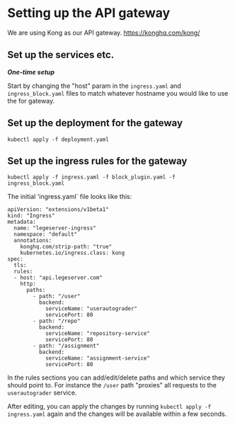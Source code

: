 # Setting up the API gateway

We are using Kong as our API gateway. https://konghq.com/kong/

## Set up the services etc.
***One-time setup***

Start by changing the "host" param in the `ingress.yaml` and `ingress_block.yaml` files to match whatever hostname you would like to use the for gateway.


## Set up the deployment for the gateway

`kubectl apply -f deployment.yaml`

## Set up the ingress rules for the gateway

`kubectl apply -f ingress.yaml -f block_plugin.yaml -f ingress_block.yaml`

The initial 'ingress.yaml` file looks like this:
```
apiVersion: "extensions/v1beta1"
kind: "Ingress"
metadata:
  name: "legeserver-ingress"
  namespace: "default"
  annotations:
    konghq.com/strip-path: "true"
    kubernetes.io/ingress.class: kong
spec:
  tls:
  rules:
  - host: "api.legeserver.com"
    http:
      paths:
        - path: "/user"
          backend:
            serviceName: "userautograder"
            servicePort: 80
        - path: "/repo"
          backend:
            serviceName: "repository-service"
            servicePort: 80
        - path: "/assignment"
          backend:
            serviceName: "assignment-service"
            servicePort: 80
```

In the rules sections you can add/edit/delete paths and which service they should point to. 
For instance the `/user` path "proxies" all requests to the `userautograder` service.

After editing, you can apply the changes by running `kubectl apply -f ingress.yaml` again and the changes will be available within a few seconds.
